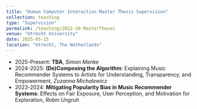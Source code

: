 ```yaml
---
title: "Human Computer Interaction Master Thesis Supervision"
collection: teaching
type: "Supervision"
permalink: /teaching/2022-26-MasterTheses
venue: "Utrecht University"
date: 2025-05-15
location: "Utrecht, The Netherlands"
---
```


* 2025-Present: <b>TBA</b>, <i>Simon Menke</i>
* 2024-2025: <b>(De)Composing the Algorithm</b>: Explaining Music Recommender Systems to Artists for Understanding, Transparency, and Empowerment, <i>Zuzanna Michalewicz</i>
* 2023-2024: <b>Mitigating Popularity Bias in Music Recommender Systems</b>: Effects on Fair Exposure, User Perception, and Motivation for Exploration, <i>Robin Ungruh</i>
